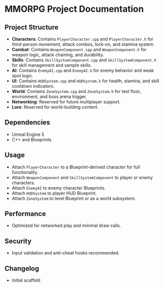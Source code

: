 # MMORPG Project Documentation

## Project Structure
- **Characters**: Contains `PlayerCharacter.cpp` and `PlayerCharacter.h` for third-person movement, attack combos, lock-on, and stamina system.
- **Combat**: Contains `WeaponComponent.cpp` and `WeaponComponent.h` for weapon logic, attack chaining, and durability.
- **Skills**: Contains `SkillSystemComponent.cpp` and `SkillSystemComponent.h` for skill management and sample skills.
- **AI**: Contains `EnemyAI.cpp` and `EnemyAI.h` for enemy behavior and weak spot logic.
- **UI**: Contains `HUDSystem.cpp` and `HUDSystem.h` for health, stamina, and skill cooldown indicators.
- **World**: Contains `ZoneSystem.cpp` and `ZoneSystem.h` for test floor, environment, and boss arena trigger.
- **Networking**: Reserved for future multiplayer support.
- **Lore**: Reserved for world-building content.

## Dependencies
- Unreal Engine 5
- C++ and Blueprints

## Usage
- Attach `PlayerCharacter` to a Blueprint-derived character for full functionality.
- Attach `WeaponComponent` and `SkillSystemComponent` to player or enemy characters.
- Attach `EnemyAI` to enemy character Blueprints.
- Attach `HUDSystem` to player HUD Blueprint.
- Attach `ZoneSystem` to level Blueprint or as a world subsystem.

## Performance
- Optimized for networked play and minimal draw calls.

## Security
- Input validation and anti-cheat hooks recommended.

## Changelog
- Initial scaffold 